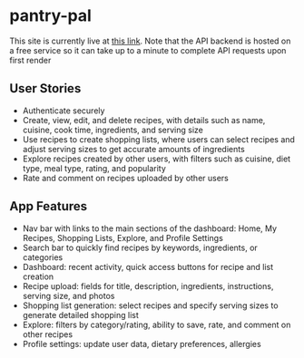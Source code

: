 # pantry-pal

This site is currently live at [this link](https://pantry-pal-pedt.onrender.com). Note that the API backend is hosted on a free service so it can take up to a minute to complete API requests upon first render

## User Stories
- Authenticate securely
- Create, view, edit, and delete recipes, with details such as name, cuisine, cook time, ingredients, and serving size
- Use recipes to create shopping lists, where users can select recipes and adjust serving sizes to get accurate amounts of ingredients
- Explore recipes created by other users, with filters such as cuisine, diet type, meal type, rating, and popularity
- Rate and comment on recipes uploaded by other users

## App Features
- Nav bar with links to the main sections of the dashboard: Home, My Recipes, Shopping Lists, Explore, and Profile Settings
- Search bar to quickly find recipes by keywords, ingredients, or categories
- Dashboard: recent activity, quick access buttons for recipe and list creation
- Recipe upload: fields for title, description, ingredients, instructions, serving size, and photos
- Shopping list generation: select recipes and specify serving sizes to generate detailed shopping list
- Explore: filters by category/rating, ability to save, rate, and comment on other recipes
- Profile settings: update user data, dietary preferences, allergies
